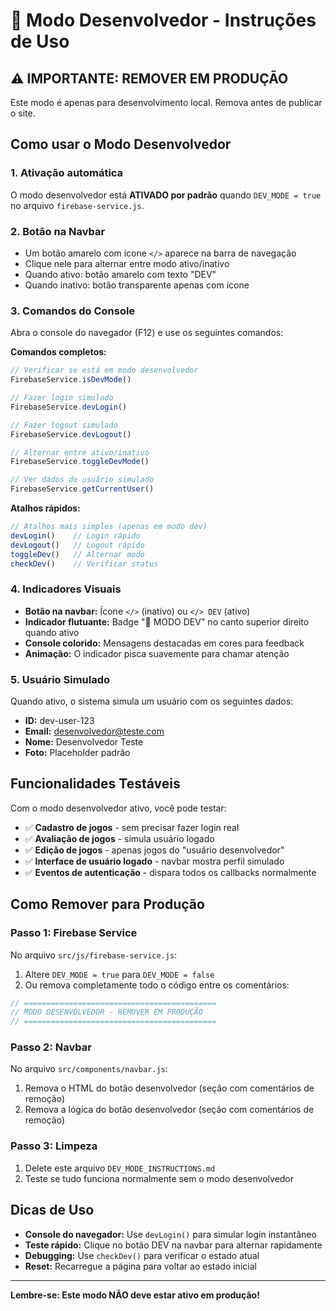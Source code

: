 # 🔧 Modo Desenvolvedor - Instruções de Uso

## ⚠️ IMPORTANTE: REMOVER EM PRODUÇÃO

Este modo é apenas para desenvolvimento local. Remova antes de publicar o site.

## Como usar o Modo Desenvolvedor

### 1. Ativação automática

O modo desenvolvedor está **ATIVADO por padrão** quando `DEV_MODE = true` no arquivo `firebase-service.js`.

### 2. Botão na Navbar

- Um botão amarelo com ícone `</>` aparece na barra de navegação
- Clique nele para alternar entre modo ativo/inativo  
- Quando ativo: botão amarelo com texto "DEV"
- Quando inativo: botão transparente apenas com ícone

### 3. Comandos do Console

Abra o console do navegador (F12) e use os seguintes comandos:

**Comandos completos:**

```javascript
// Verificar se está em modo desenvolvedor
FirebaseService.isDevMode()

// Fazer login simulado
FirebaseService.devLogin()

// Fazer logout simulado
FirebaseService.devLogout()

// Alternar entre ativo/inativo
FirebaseService.toggleDevMode()

// Ver dados do usuário simulado
FirebaseService.getCurrentUser()
```

**Atalhos rápidos:**

```javascript
// Atalhos mais simples (apenas em modo dev)
devLogin()    // Login rápido
devLogout()   // Logout rápido
toggleDev()   // Alternar modo
checkDev()    // Verificar status
```

### 4. Indicadores Visuais

- **Botão na navbar:** Ícone `</>` (inativo) ou `</> DEV` (ativo)
- **Indicador flutuante:** Badge "🔧 MODO DEV" no canto superior direito quando ativo
- **Console colorido:** Mensagens destacadas em cores para feedback
- **Animação:** O indicador pisca suavemente para chamar atenção

### 5. Usuário Simulado

Quando ativo, o sistema simula um usuário com os seguintes dados:

- **ID:** dev-user-123
- **Email:** desenvolvedor@teste.com
- **Nome:** Desenvolvedor Teste
- **Foto:** Placeholder padrão

## Funcionalidades Testáveis

Com o modo desenvolvedor ativo, você pode testar:

- ✅ **Cadastro de jogos** - sem precisar fazer login real
- ✅ **Avaliação de jogos** - simula usuário logado
- ✅ **Edição de jogos** - apenas jogos do "usuário desenvolvedor"
- ✅ **Interface de usuário logado** - navbar mostra perfil simulado
- ✅ **Eventos de autenticação** - dispara todos os callbacks normalmente

## Como Remover para Produção

### Passo 1: Firebase Service

No arquivo `src/js/firebase-service.js`:

1. Altere `DEV_MODE = true` para `DEV_MODE = false`
2. Ou remova completamente todo o código entre os comentários:

```javascript
// ===========================================
// MODO DESENVOLVEDOR - REMOVER EM PRODUÇÃO
// ===========================================
```

### Passo 2: Navbar

No arquivo `src/components/navbar.js`:

1. Remova o HTML do botão desenvolvedor (seção com comentários de remoção)
2. Remova a lógica do botão desenvolvedor (seção com comentários de remoção)

### Passo 3: Limpeza

1. Delete este arquivo `DEV_MODE_INSTRUCTIONS.md`
2. Teste se tudo funciona normalmente sem o modo desenvolvedor

## Dicas de Uso

- **Console do navegador:** Use `devLogin()` para simular login instantâneo
- **Teste rápido:** Clique no botão DEV na navbar para alternar rapidamente
- **Debugging:** Use `checkDev()` para verificar o estado atual
- **Reset:** Recarregue a página para voltar ao estado inicial

---

**Lembre-se: Este modo NÃO deve estar ativo em produção!**
